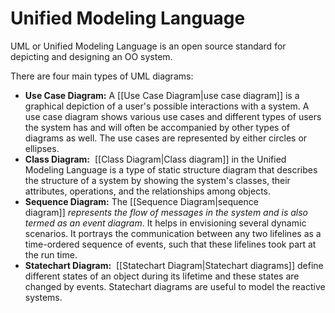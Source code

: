 # Unified Modeling Language
UML or Unified Modeling Language is an open source standard for depicting and designing an OO system.

There are four main types of UML diagrams:
* **Use Case Diagram:**  A [[Use Case Diagram|use case diagram]] is a graphical depiction of a user's possible interactions with a system. A use case diagram shows various use cases and different types of users the system has and will often be accompanied by other types of diagrams as well. The use cases are represented by either circles or ellipses.
* **Class Diagram:**  [[Class Diagram|Class diagram]] in the Unified Modeling Language is a type of static structure diagram that describes the structure of a system by showing the system's classes, their attributes, operations, and the relationships among objects.
* **Sequence Diagram:** The [[Sequence Diagram|sequence diagram]] *represents the flow of messages in the system and is also termed as an event diagram*. It helps in envisioning several dynamic scenarios. It portrays the communication between any two lifelines as a time-ordered sequence of events, such that these lifelines took part at the run time.
* **Statechart Diagram:**  [[Statechart Diagram|Statechart diagrams]] define different states of an object during its lifetime and these states are changed by events. Statechart diagrams are useful to model the reactive systems.